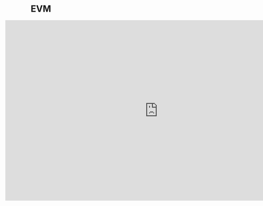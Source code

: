 # EVM
<div style="margin-left: -80px"><iframe src="https://docs.google.com/spreadsheets/d/1pqCOrz1ZFHvKTjH1cfhF7G4C5Y6itmJU920OA3-PcyQ/edit?rm=minimal"frameborder="0" width="960" height="569" allowfullscreen="true" mozallowfullscreen="true"  webkitallowfullscreen="true"></iframe></div>
